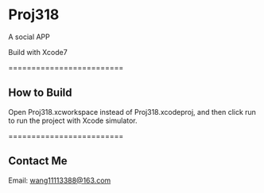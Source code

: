 # Proj318
A social APP

Build with Xcode7

=========================
## How to Build

Open Proj318.xcworkspace instead of Proj318.xcodeproj, and then click run to run the project with Xcode simulator.

=========================
## Contact Me

Email: wang11113388@163.com

